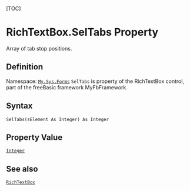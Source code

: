 [TOC]
# RichTextBox.SelTabs Property
Array of tab stop positions.
## Definition
Namespace: [`My.Sys.Forms`](My.Sys.Forms.md)
`SelTabs` is property of the RichTextBox control, part of the freeBasic framework MyFbFramework.
## Syntax
```freeBasic
SelTabs(sElement As Integer) As Integer
```
## Property Value
[`Integer`]("https://www.freebasic.net/wiki/KeyPgInteger")
## See also
[`RichTextBox`](RichTextBox.md)
